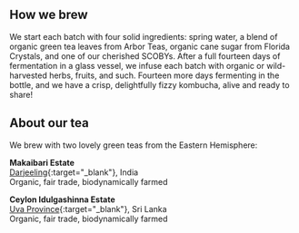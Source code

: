 <h2 class="post--title">How we brew</h2>

We start each batch with four solid ingredients: spring water, a blend of organic green tea leaves from Arbor Teas, organic cane sugar from Florida Crystals, and one of our cherished SCOBYs. After a full fourteen days of fermentation in a glass vessel, we infuse each batch with organic or wild-harvested herbs, fruits, and such. Fourteen more days fermenting in the bottle, and we have a crisp, delightfully fizzy kombucha, alive and ready to share!

<h2 class="post--title">About our tea</h2>

We brew with two lovely green teas from the Eastern Hemisphere:

**Makaibari Estate**  
[Darjeeling][1]{:target="_blank"}, India  
Organic, fair trade, biodynamically farmed

**Ceylon Idulgashinna Estate**  
[Uva Province][2]{:target="_blank"}, Sri Lanka  
Organic, fair trade, biodynamically farmed

[1]: https://osm.org/go/zrtDYq--?relation=1790779
[2]: https://osm.org/go/ysPWvq?relation=4630840
